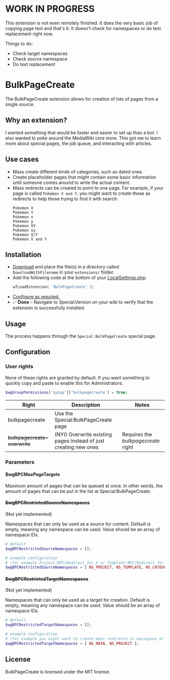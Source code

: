 # WORK IN PROGRESS

This extension is not even remotely finished. It does the very basic job of copying page text and that's it. It doesn't check for namespaces or do text replacement right now.

Things to do:
* Check target namespaces
* Check source namespace
* Do text replacement

# BulkPageCreate

The BulkPageCreate extension allows for creation of lots of pages from a single source.

## Why an extension?

I wanted something that would be faster and easier to set up than a bot. I also wanted to poke around the MediaWiki core more. This got me to learn more about special pages, the job queue, and interacting with articles.

## Use cases

* Mass create different kinds of categories, such as dated ones.
* Create placeholder pages that might contain some basic information until someone comes around to write the actual content.
* Mass redirects can be created to point to one page. For example, if your page is called `Pokémon X and Y`, you might want to create these as redirects to help those trying to find it with search:  
  ```
  Pokemon X
  Pokemon Y
  Pokemon x
  Pokemon y
  Pokemon XY
  Pokemon xy
  Pokemon X/Y
  Pokemon X and Y
  ```

## Installation

* [Download](https://github.com/ihaveamac/mediawiki-extensions-BulkPageCreate/archive/refs/heads/main.tar.gz) and place the file(s) in a directory called `DownloadWithFilename` in your `extensions/` folder.
* Add the following code at the bottom of your [LocalSettings.php](https://www.mediawiki.org/wiki/Manual:LocalSettings.php):
  ```php
  wfLoadExtension( 'BulkPageCreate' );
  ```
* [Configure as required.](#Configuration)
* ✅ **Done** – Navigate to Special:Version on your wiki to verify that the extension is successfully installed.

## Usage

The process happens through the `Special:BulkPageCreate` special page.

## Configuration

### User rights

None of these rights are granted by default. If you want something to quickly copy and paste to enable this for Administrators:
```php
$wgGroupPermissions['sysop']['bulkpagecreate'] = true;
```

| Right                        | Description                                                      | Notes                               |
|------------------------------|------------------------------------------------------------------|-------------------------------------|
| bulkpagecreate               | Use the Special:BulkPageCreate page                              |                                     |
| ~~bulkpagecreate-overwrite~~ | (NYI) Overwrite existing pages instead of just creating new ones | Requires the _bulkpagecreate_ right |

### Parameters

#### $wgBPCMaxPageTargets

Maximum amount of pages that can be queued at once. In other words, the amount of pages that can be put in the list at Special:BulkPageCreate.

#### ~~$wgBPCRestrictedSourceNamespaces~~

(Not yet implemented)

Namespaces that can only be used as a source for content. Default is empty, meaning any namespace can be used. Value should be an array of namespace IDs.

```php
# default
$wgBPCRestrictedSourceNamespaces = [];

# example configuration
# (for example Project:BPC/Redirect_for_X or Template:BPC/Redirect_for_X could be used as a source)
$wgBPCRestrictedSourceNamespaces = [ NS_PROJECT, NS_TEMPLATE, NS_CATEGORY ];
```

#### ~~$wgBPCRestrictedTargetNamespaces~~

(Not yet implemented)

Namespaces that can only be used as a target for creation. Default is empty, meaning any namespace can be used. Value should be an array of namespace IDs.
```php
# default
$wgBPCRestrictedTargetNamespaces = [];

# example configuration
# (for example you might want to create mass redirects in mainspace or project space)
$wgBPCRestrictedTargetNamespaces = [ NS_MAIN, NS_PROJECT ];
```

## License

BulkPageCreate is licensed under the MIT license.
